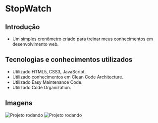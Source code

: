 # StopWatch
 
## Introdução
- Um simples cronômetro criado para treinar meus conhecimentos em desenvolvimento web.

## Tecnologias e conhecimentos utilizados
- Utilizado HTML5, CSS3, JavaScript.
- Utilizado conhecimentos em Clean Code Architecture.
- Utilizado Easy Maintenance Code.
- Utilizado Code Organization.

## Imagens
![Projeto rodando]('media/github/stopwatch.png')
![Projeto rodando]('media/github/paused-stopwatch.png')